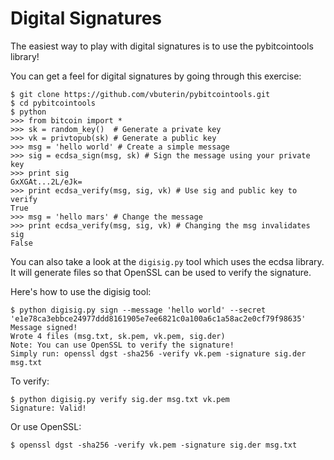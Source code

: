 # Digital Signatures

The easiest way to play with digital signatures is to use the pybitcointools library!

You can get a feel for digital signatures by going through this exercise:
```
$ git clone https://github.com/vbuterin/pybitcointools.git
$ cd pybitcointools
$ python
>>> from bitcoin import *
>>> sk = random_key()  # Generate a private key
>>> vk = privtopub(sk) # Generate a public key
>>> msg = 'hello world' # Create a simple message
>>> sig = ecdsa_sign(msg, sk) # Sign the message using your private key
>>> print sig
GxXGAt...2L/eJk=
>>> print ecdsa_verify(msg, sig, vk) # Use sig and public key to verify
True
>>> msg = 'hello mars' # Change the message
>>> print ecdsa_verify(msg, sig, vk) # Changing the msg invalidates sig
False
```

You can also take a look at the `digisig.py` tool which uses the ecdsa library. It will generate files so that OpenSSL can be used to verify the signature.

Here's how to use the digisig tool:

```
$ python digisig.py sign --message 'hello world' --secret 'e1e78ca3ebbce24977ddd8161905e7ee6821c0a100a6c1a58ac2e0cf79f98635'
Message signed!
Wrote 4 files (msg.txt, sk.pem, vk.pem, sig.der)
Note: You can use OpenSSL to verify the signature!
Simply run: openssl dgst -sha256 -verify vk.pem -signature sig.der msg.txt
```
To verify:
```
$ python digisig.py verify sig.der msg.txt vk.pem
Signature: Valid!
```
Or use OpenSSL:
```
$ openssl dgst -sha256 -verify vk.pem -signature sig.der msg.txt

```
